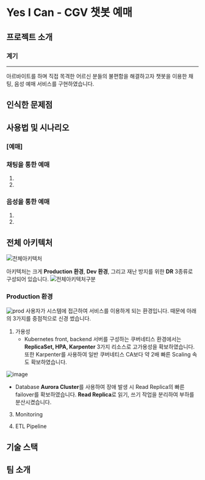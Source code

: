 # Yes I Can - CGV 챗봇 예매

## 프로젝트 소개
### 계기
---
아르바이트를 하며 직접 목격한 어르신 분들의 불편함을 해결하고자 챗봇을 이용한 채팅, 음성 예매 서비스를 구현하였습니다.

인식한 문제점
---

## 사용법 및 시나리오
### [예매]
### 채팅을 통한 예매
1.
2.

### 음성을 통한 예매
1.
2.

## 전체 아키텍처
![전체아키텍처](https://github.com/user-attachments/assets/2186eb0b-25a1-44eb-a795-86b87c7a4c27)

아키텍처는 크게 **Production 환경**, **Dev 환경**, 그리고 재난 방지를 위한 **DR** 3종류로 구성되어 있습니다.
![전체아키텍처구분](https://github.com/user-attachments/assets/b058df9c-9b0c-4285-8e43-03d77c024dd1)


### Production 환경
![prod](https://github.com/user-attachments/assets/62a2f3e1-34ac-4956-a7f9-47053c67cc70)
사용자가 시스템에 접근하여 서비스를 이용하게 되는 환경입니다. 때문에 아래의 3가지를 중점적으로 신경 썼습니다.

1. 가용성
   - Kubernetes
front, backend 서버를 구성하는 쿠버네티스 환경에서는 **ReplicaSet, HPA, Karpenter** 3가지 리소스로 고가용성을 확보하였습니다. 또한 Karpenter를 사용하여 일반 쿠버네티스 CA보다 약 2배 빠른 Scaling 속도 확보하였습니다.

![image](https://github.com/user-attachments/assets/1d96660c-12d6-470f-9282-704024165055)

  - Database
**Aurora Cluster**를 사용하여 장애 발생 시 Read Replica의 빠른 failover를 확보하였습니다.
**Read Replica**로 읽기, 쓰기 작업을 분리하여 부하를 분산시켰습니다.

3. Monitoring

4. ETL Pipeline

## 기술 스택

## 팀 소개
